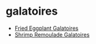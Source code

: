 # galatoires

 * [Fried Eggplant Galatoires](index/f/fried-eggplant-galatoires-10107.json)
 * [Shrimp Remoulade Galatoires](index/s/shrimp-remoulade-galatoires.json)
